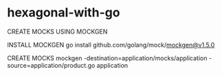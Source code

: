 # hexagonal-with-go

CREATE MOCKS USING MOCKGEN

INSTALL MOCKGEN
go install github.com/golang/mock/mockgen@v1.5.0

CREATE MOCKS 
mockgen -destination=application/mocks/application -source=application/product.go application